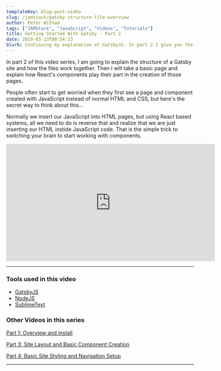 ```yaml
---
templateKey: blog-post-video
slug: /jamstack/gatsby-structure-file-overview
author: Peter Witham
tags: ["JAMStack", "JavaScript", "Videos", "Tutorials"]
title: Getting Started With Gatsby - Part 2
date: 2019-03-13T00:54:13
blurb: Continuing my explanation of GatsbyJS. In part 2 I give you the overview of site structure and how the files work together to make a site. I also breakdown a simple page and explain how components play their part.
---
```


In part 2 of this video series, I am going to explain the structure of a Gatsby site and how the files work together. Then I will take a basic page and explain how React's components play their part in the creation of those pages.

People often start to get worried when they first see a page and component created with JavaScript instead of normal HTML and CSS, but here's the secret way to think about this...

Normally we insert our JavaScript into HTML pages, but using React based systems, all we need to do is reverse that and realize that we are just inserting our HTML instide JavaScript code. That is the simple trick to switching your brain to start working with components.

<iframe width="560" height="315" src="https://www.youtube.com/embed/FdlkdHAkYXU" frameborder="0" allow="accelerometer; autoplay; encrypted-media; gyroscope; picture-in-picture" allowfullscreen></iframe>

---

### Tools used in this video
- [GatsbyJS](https://www.gatsbyjs.org/)
- [NodeJS](https://nodejs.org/)
- [SublimeText](https://sublimetext.com)

### Other Videos in this series
[Part 1: Overview and install](/jamstack/gatsby-getting-started)

[Part 3: Site Layout and Basic Component Creation](/jamstack/gatsby-site-layout-basic-component-creation)

[Part 4: Basic Site Styling and Navigation Setup](/jamstack/gatsby-site-basic-site-styling-navigation-setup)

---
